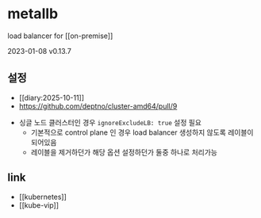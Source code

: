 # metallb

load balancer for [[on-premise]]

2023-01-08 
v0.13.7

## 설정
+ [[diary:2025-10-11]]
+ https://github.com/deptno/cluster-amd64/pull/9
- 싱글 노드 클러스터인 경우 `ignoreExcludeLB: true` 설정 필요
  - 기본적으로 control plane 인 경우 load balancer 생성하지 않도록 레이블이 되어있음
  - 레이블을 제거하던가 해당 옵션 설정하던가 둘중 하나로 처리가능

## link
- [[kubernetes]]
- [[kube-vip]]

